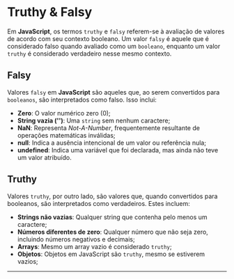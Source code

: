 
# Truthy & Falsy

Em **JavaScript**, os termos `truthy` e `falsy` referem-se à avaliação de valores de acordo com seu contexto booleano. Um valor `falsy` é aquele que é considerado falso quando avaliado como um `booleano`, enquanto um valor `truthy` é considerado verdadeiro nesse mesmo contexto.

## Falsy

Valores `falsy` em **JavaScript** são aqueles que, ao serem convertidos para `booleanos`, são interpretados como falso. Isso inclui:

- **Zero**: O valor numérico zero (0);
- **String vazia ('')**: Uma `string` sem nenhum caractere;
- **NaN**: Representa *Not-A-Number*, frequentemente resultante de operações matemáticas inválidas;
- **null**: Indica a ausência intencional de um valor ou referência nula;
- **undefined**: Indica uma variável que foi declarada, mas ainda não teve um valor atribuído.

## Truthy

Valores `truthy`, por outro lado, são valores que, quando convertidos para booleanos, são interpretados como verdadeiros. Estes incluem:

- **Strings não vazias**: Qualquer string que contenha pelo menos um caractere;
- **Números diferentes de zero**: Qualquer número que não seja zero, incluindo números negativos e decimais;
- **Arrays**: Mesmo um array vazio é considerado `truthy`;
- **Objetos**: Objetos em JavaScript são `truthy`, mesmo se estiverem vazios;

---
